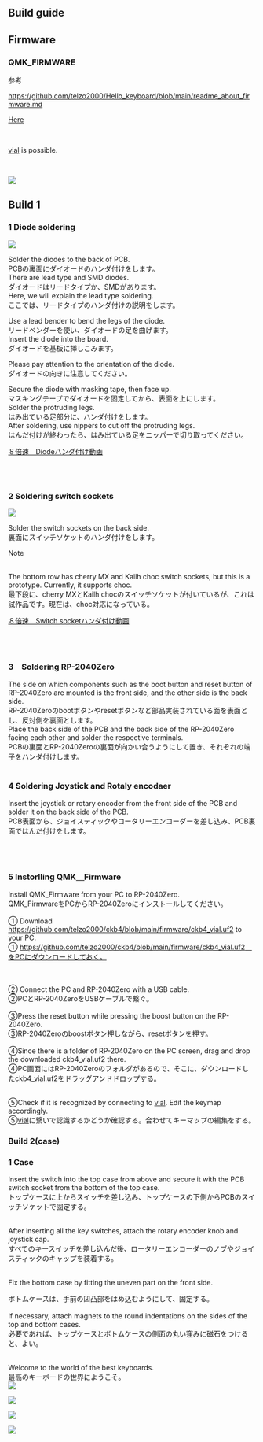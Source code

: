 ## Build guide


## Firmware


###  QMK_FIRMWARE

参考<br>

https://github.com/telzo2000/Hello_keyboard/blob/main/readme_about_firmware.md

[Here](https://github.com/telzo2000/ckb4/tree/main/firmware)

<br>

[vial](https://get.vial.today/) is possible.

<br>

![](img/img00002.png)

## Build 1

### 1 Diode soldering

![](img/img00003.jpg)


Solder the diodes to the back of PCB.
<br>
PCBの裏面にダイオードのハンダ付けをします。
<br>
There are lead type and SMD diodes.
<br>
ダイオードはリードタイプか、SMDがあります。
<br>
Here, we will explain the lead type soldering.
<br>
ここでは、リードタイプのハンダ付けの説明をします。
<br>


Use a lead bender to bend the legs of the diode.
<br>
リードベンダーを使い、ダイオードの足を曲げます。
<br>
Insert the diode into the board.
<br>
ダイオードを基板に挿しこみます。
<br>

Please pay attention to the orientation of the diode.
<br>
ダイオードの向きに注意してください。
<br>


Secure the diode with masking tape, then face up.
<br>
マスキングテープでダイオードを固定してから、表面を上にします。
<br>
Solder the protruding legs.
<br>
はみ出ている足部分に、ハンダ付けをします。
<br>
After soldering, use nippers to cut off the protruding legs.
<br>
はんだ付けが終わったら、はみ出ている足をニッパーで切り取ってください。
<br>

[８倍速　Diodeハンダ付け動画](https://youtu.be/Yaodh2-XxV4)

<br>
<br>

### 2 Soldering switch sockets

![](img/img00004.jpg)

Solder the switch sockets on the back side.
<br>
裏面にスイッチソケットのハンダ付けをします。
<br>

Note

<br>
The bottom row has cherry MX and Kailh choc switch sockets, but this is a prototype. Currently, it supports choc.
<br>
最下段に、cherry MXとKailh chocのスイッチソケットが付いているが、これは試作品です。現在は、choc対応になっている。

[８倍速　Switch socketハンダ付け動画](https://youtu.be/E__mHvmIXQo)

<br><br>

### 3　Soldering RP-2040Zero  

The side on which components such as the boot button and reset button of RP-2040Zero are mounted is the front side, and the other side is the back side.
<br>
RP-2040Zeroのbootボタンやresetボタンなど部品実装されている面を表面とし、反対側を裏面とします。
<br>
Place the back side of the PCB and the back side of the RP-2040Zero facing each other and solder the respective terminals.
<br>
PCBの裏面とRP-2040Zeroの裏面が向かい合うようにして置き、それぞれの端子をハンダ付けします。
<br>
<br>

### 4 Soldering Joystick and Rotaly encodaer

Insert the joystick or rotary encoder from the front side of the PCB and solder it on the back side of the PCB.
<br>
PCB表面から、ジョイスティックやロータリーエンコーダーを差し込み、PCB裏面ではんだ付けをします。

<br><br>


### 5 Instorlling QMK＿Firmware

Install QMK_Firmware from your PC to RP-2040Zero.
<br>
QMK_FirmwareをPCからRP-2040Zeroにインストールしてください。
<br>
<br>
① Download https://github.com/telzo2000/ckb4/blob/main/firmware/ckb4_vial.uf2 to your PC.
<br>
① https://github.com/telzo2000/ckb4/blob/main/firmware/ckb4_vial.uf2　をPCにダウンロードしておく。

<br><br>
② Connect the PC and RP-2040Zero with a USB cable.
<br>
②PCとRP-2040ZeroをUSBケーブルで繋ぐ。
<br><br>
③Press the reset button while pressing the boost button on the RP-2040Zero.
<br>
③RP-2040Zeroのboostボタン押しながら、resetボタンを押す。
<br><br>
④Since there is a folder of RP-2040Zero on the PC screen, drag and drop the downloaded ckb4_vial.uf2 there.
<br>
④PC画面にはRP-2040Zeroのフォルダがあるので、そこに、ダウンロードしたckb4_vial.uf2をドラッグアンドドロップする。
<br><br>

⑤Check if it is recognized by connecting to [vial](https://get.vial.today/). Edit the keymap accordingly.
<br>
⑤[vial](https://get.vial.today/)に繋いで認識するかどうか確認する。合わせてキーマップの編集をする。

### Build 2(case)

### 1 Case

Insert the switch into the top case from above and secure it with the PCB switch socket from the bottom of the top case.
<br>
トップケースに上からスイッチを差し込み、トップケースの下側からPCBのスイッチソケットで固定する。
<br><br>

After inserting all the key switches, attach the rotary encoder knob and joystick cap.
<br>
すべてのキースイッチを差し込んだ後、ロータリーエンコーダーのノブやジョイスティックのキャップを装着する。
<br><br>

Fix the bottom case by fitting the uneven part on the front side.
<br>

ボトムケースは、手前の凹凸部をはめ込むようにして、固定する。
<br><br>
If necessary, attach magnets to the round indentations on the sides of the top and bottom cases.
<br>
必要であれば、トップケースとボトムケースの側面の丸い窪みに磁石をつけると、よい。
<br><br>


Welcome to the world of the best keyboards.
<br>
最高のキーボードの世界にようこそ。
<br>
![](img/img00005.jpg)

![](img/img00006.jpg)

![](img/img00007.jpg)

![](img/img00008.jpg)
